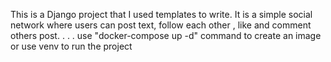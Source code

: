 This is a Django project that I used templates to write.
It is a simple social network where users can post text, follow each other , like and comment others post. 
.
.
.
use "docker-compose up -d" command to create an image or use venv to run the project
